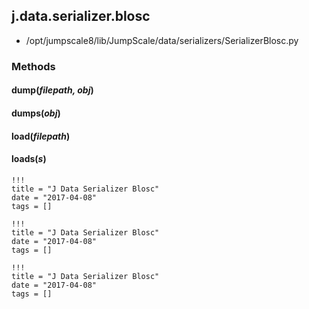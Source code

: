 <!-- toc -->
## j.data.serializer.blosc

- /opt/jumpscale8/lib/JumpScale/data/serializers/SerializerBlosc.py

### Methods

#### dump(*filepath, obj*) 

#### dumps(*obj*) 

#### load(*filepath*) 

#### loads(*s*) 


```
!!!
title = "J Data Serializer Blosc"
date = "2017-04-08"
tags = []
```

```
!!!
title = "J Data Serializer Blosc"
date = "2017-04-08"
tags = []
```

```
!!!
title = "J Data Serializer Blosc"
date = "2017-04-08"
tags = []
```

